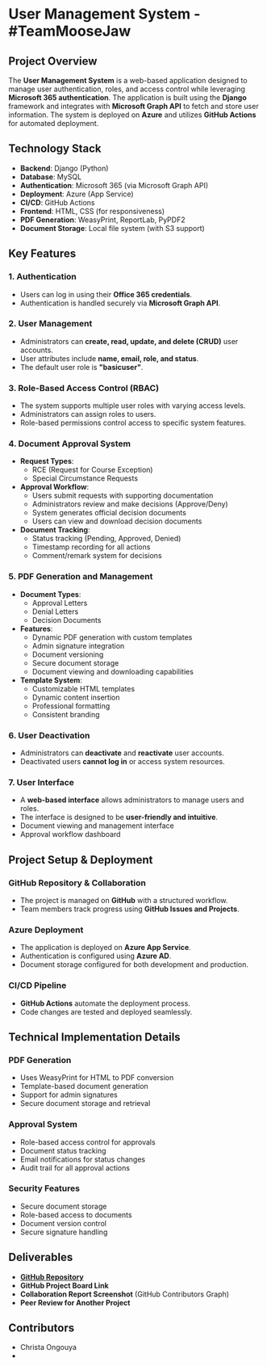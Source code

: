 # User Management System - #TeamMooseJaw

## Project Overview
The **User Management System** is a web-based application designed to manage user authentication, roles, and access 
control while leveraging **Microsoft 365 authentication**. The application is built using the **Django** framework 
and integrates with **Microsoft Graph API** to fetch and store user information. 
The system is deployed on **Azure** and utilizes **GitHub Actions** for automated deployment.

## Technology Stack
- **Backend**: Django (Python)
- **Database**: MySQL
- **Authentication**: Microsoft 365 (via Microsoft Graph API)
- **Deployment**: Azure (App Service)
- **CI/CD**: GitHub Actions
- **Frontend**: HTML, CSS (for responsiveness)
- **PDF Generation**: WeasyPrint, ReportLab, PyPDF2
- **Document Storage**: Local file system (with S3 support)

## Key Features

### 1. Authentication
- Users can log in using their **Office 365 credentials**.
- Authentication is handled securely via **Microsoft Graph API**.

### 2. User Management
- Administrators can **create, read, update, and delete (CRUD)** user accounts.
- User attributes include **name, email, role, and status**.
- The default user role is **"basicuser"**.

### 3. Role-Based Access Control (RBAC)
- The system supports multiple user roles with varying access levels.
- Administrators can assign roles to users.
- Role-based permissions control access to specific system features.

### 4. Document Approval System
- **Request Types**:
  - RCE (Request for Course Exception)
  - Special Circumstance Requests
- **Approval Workflow**:
  - Users submit requests with supporting documentation
  - Administrators review and make decisions (Approve/Deny)
  - System generates official decision documents
  - Users can view and download decision documents
- **Document Tracking**:
  - Status tracking (Pending, Approved, Denied)
  - Timestamp recording for all actions
  - Comment/remark system for decisions

### 5. PDF Generation and Management
- **Document Types**:
  - Approval Letters
  - Denial Letters
  - Decision Documents
- **Features**:
  - Dynamic PDF generation with custom templates
  - Admin signature integration
  - Document versioning
  - Secure document storage
  - Document viewing and downloading capabilities
- **Template System**:
  - Customizable HTML templates
  - Dynamic content insertion
  - Professional formatting
  - Consistent branding

### 6. User Deactivation
- Administrators can **deactivate** and **reactivate** user accounts.
- Deactivated users **cannot log in** or access system resources.

### 7. User Interface
- A **web-based interface** allows administrators to manage users and roles.
- The interface is designed to be **user-friendly and intuitive**.
- Document viewing and management interface
- Approval workflow dashboard

## Project Setup & Deployment

### GitHub Repository & Collaboration
- The project is managed on **GitHub** with a structured workflow.
- Team members track progress using **GitHub Issues and Projects**.

### Azure Deployment
- The application is deployed on **Azure App Service**.
- Authentication is configured using **Azure AD**.
- Document storage configured for both development and production.

### CI/CD Pipeline
- **GitHub Actions** automate the deployment process.
- Code changes are tested and deployed seamlessly.

## Technical Implementation Details

### PDF Generation
- Uses WeasyPrint for HTML to PDF conversion
- Template-based document generation
- Support for admin signatures
- Secure document storage and retrieval

### Approval System
- Role-based access control for approvals
- Document status tracking
- Email notifications for status changes
- Audit trail for all approval actions

### Security Features
- Secure document storage
- Role-based access to documents
- Document version control
- Secure signature handling

## Deliverables
- **[GitHub Repository](https://github.com/MooseJawTeam/TeamMooseJaw)**
- **GitHub Project Board Link**
- **Collaboration Report Screenshot** (GitHub Contributors Graph)
- **Peer Review for Another Project**

## Contributors
- Christa Ongouya
- 
